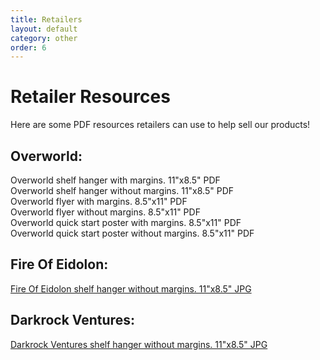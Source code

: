 ```yaml
---
title: Retailers
layout: default
category: other
order: 6
---
```


# Retailer Resources

Here are some PDF resources retailers can use to help sell our products!

## Overworld:

<div class="gallery">
  <div class="retailer-resources">
    <a class="retailer-resources-link" href="https://drive.google.com/file/d/1b2r833YbXVO_J7UxJ61W7Uddit0_6aHR/view?usp=sharing">
    </a>
    <div class="retailer-resources gallery-image" style="background-image: url('/assets/images/retailer-kit-thumbnails/overworld-shelf-hanger-with-margin.png')">
    </div>
    <div class="gallery-caption">
      Overworld shelf hanger with margins. 11"x8.5" PDF
    </div>
  </div>
  <div class="retailer-resources">
    <a class="retailer-resources-link" href="https://drive.google.com/file/d/1Mck_kc4BPL8WfHXcuhp5uGaTAbtAVp3G/view?usp=sharing">
    </a>
      <div class="retailer-resources gallery-image" style="background-image: url('/assets/images/retailer-kit-thumbnails/overworld-shelf-hanger.png')">
      </div>
      <div class="gallery-caption">
        Overworld shelf hanger without margins. 11"x8.5" PDF
      </div>
  </div>
  <div class="retailer-resources">
    <a class="retailer-resources-link" href="https://drive.google.com/file/d/14S7C87UxIw6OfCMVrdL8FCNo0dH4SmSq/view?usp=sharing">
    </a>
    <div class="retailer-resources gallery-image" style="background-image: url('/assets/images/retailer-kit-thumbnails/overworld-flyer-with-margins.png')">
    <div>
    <div class="gallery-caption">
      Overworld flyer with margins. 8.5"x11" PDF
    </div>
  </div>
  <div class="retailer-resources">
    <a class="retailer-resources-link" href="https://drive.google.com/file/d/16vk8RJLm0GxKOyxqV_PI4JL8jWACo4pw/view?usp=sharing">
    </a>
    <div class="retailer-resources gallery-image" style="background-image: url('/assets/images/retailer-kit-thumbnails/overworld-flyer.png')">
    <div class="gallery-caption">
      Overworld flyer without margins. 8.5"x11" PDF
    </div>
  </div>
  <div class="retailer-resources">
    <a class="retailer-resources-link" href="https://drive.google.com/file/d/1r6LsR1Zc-yYEt2lbbu5qlO8r0zw3acBy/view?usp=sharing">
    </a>
    <div class="retailer-resources gallery-image" style="background-image: url('/assets/images/retailer-kit-thumbnails/overworld-quick-start-poster-with-margins.png')">
    </div>
    <div class="gallery-caption">
      Overworld quick start poster with margins. 8.5"x11" PDF
    </div>
  </div>
  <div class="retailer-resources">
    <a class="retailer-resources-link"  href="https://drive.google.com/file/d/1rdMkOXryKU6nX-XVS-byjaQgw557ijH-/view?usp=sharing">
    </a>
    <div class="retailer-resources gallery-image" style="background-image: url('/assets/images/retailer-kit-thumbnails/overworld-quick-start-poster.png')">
    </div>
    <div class="gallery-caption">
      Overworld quick start poster without margins. 8.5"x11" PDF</a>
    </div>
  </div>
</div>

## Fire Of Eidolon:

<div class="gallery">
  <div class="retailer-resources gallery-image" style="background-image: url('/assets/images/retailer-kit-thumbnails/fire-of-eidolon-shelf-hanger.png')">
    <div class="gallery-caption">
      <a href="https://drive.google.com/file/d/1E4_006Y81XqbkSmVu9In_xvFM_hbpmOI/view?usp=sharing">Fire Of Eidolon shelf hanger without margins. 11"x8.5" JPG</a>
    </div>
  </div>
</div>

## Darkrock Ventures:

<div class="gallery">
  <div class="retailer-resources gallery-image" style="background-image: url('/assets/images/retailer-kit-thumbnails/darkrock-ventures-shelf-hanger.png')">
    <div class="gallery-caption">
      <a href="https://drive.google.com/file/d/1OHrO6Th7edcEYvqf4INXMDbLLrimjmXb/view?usp=sharing">Darkrock Ventures shelf hanger without margins. 11"x8.5" JPG</a>
    </div>
  </div>
</div>
